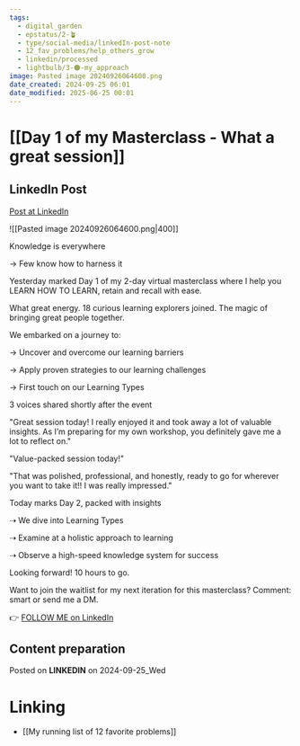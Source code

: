 ```yaml
---
tags:
  - digital_garden
  - epstatus/2-🪴
  - type/social-media/linkedIn-post-note
  - 12_fav_problems/help_others_grow
  - linkedin/processed
  - lightbulb/3-🟠-my_approach
image: Pasted image 20240926064600.png
date_created: 2024-09-25 06:01
date_modified: 2025-06-25 00:01
---
```

# [[Day 1 of my Masterclass - What a great session]]

## LinkedIn Post

[Post at LinkedIn](https://www.linkedin.com/posts/sebastiankamilli_knowledge-is-everywhere-few-know-how-to-activity-7244586523197599744-iQUE?utm_source=share&utm_medium=member_desktop)
  
![[Pasted image 20240926064600.png|400]]

Knowledge is everywhere

→ Few know how to harness it

Yesterday marked Day 1 of my 2-day virtual masterclass
where I help you LEARN HOW TO LEARN, retain and recall with ease.

What great energy. 
18 curious learning explorers joined. 
The magic of bringing great people together.

We embarked on a journey to:

→ Uncover and overcome our learning barriers

→ Apply proven strategies to our learning challenges

→ First touch on our Learning Types

3 voices shared shortly after the event

"Great session today! I really enjoyed it and took away a lot of valuable insights. As I’m preparing for my own workshop, you definitely gave me a lot to reflect on."

"Value-packed session today!"

"That was polished, professional, and honestly, ready to go for wherever you want to take it!! I was really impressed."

Today marks Day 2, packed with insights

⇢ We dive into Learning Types

⇢ Examine at a holistic approach to learning

⇢ Observe a high-speed knowledge system for success

Looking forward! 
10 hours to go. 

Want to join the waitlist for my next iteration for this masterclass? 
Comment: smart or send me a DM. 

👉 [FOLLOW ME on LinkedIn](https://www.linkedin.com/comm/mynetwork/discovery-see-all?usecase=PEOPLE_FOLLOWS&followMember=sebastiankamilli)

## Content preparation

Posted on **LINKEDIN** on 2024-09-25_Wed

# Linking

+ [[My running list of 12 favorite problems]]